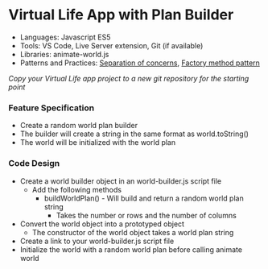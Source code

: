 
# Virtual Life App with Plan Builder

* Languages: Javascript ES5
* Tools: VS Code, Live Server extension, Git (if available)
* Libraries: animate-world.js
* Patterns and Practices: [Separation of concerns](http://redrockcodecamp.org/wikipedia/separation_of_concerns.html), [Factory method pattern](http://redrockcodecamp.org/wikipedia/factory_method_pattern.html)

*Copy your Virtual Life app project to a new git repository for the starting point*

### Feature Specification

* Create a random world plan builder
* The builder will create a string in the same format as world.toString()
* The world will be initialized with the world plan

### Code Design

* Create a world builder object in an world-builder.js script file
	* Add the following methods
		* buildWorldPlan() - Will build and return a random world plan string
			* Takes the number or rows and the number of columns
* Convert the world object into a prototyped object
	* The constructor of the world object takes a world plan string
* Create a link to your world-builder.js script file
* Initialize the world with a random world plan before calling animate world